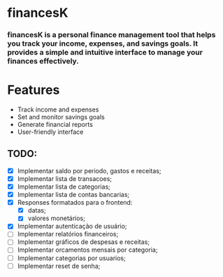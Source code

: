 # financesK

### financesK is a personal finance management tool that helps you track your income, expenses, and savings goals. It provides a simple and intuitive interface to manage your finances effectively.

# Features

* Track income and expenses
* Set and monitor savings goals
* Generate financial reports
* User-friendly interface

## TODO:

- [x] Implementar saldo por periodo, gastos e receitas;
- [x] Implementar lista de transacoes;
- [x] Implementar lista de categorias;
- [x] Implementar lista de contas bancarias;
- [x] Responses formatados para o frontend:
    - [x] datas;
    - [x] valores monetários;
- [x] Implementar autenticação de usuário;
- [ ] Implementar relatórios financeiros;
- [ ] Implementar gráficos de despesas e receitas;
- [ ] Implementar orcamentos mensais por categoria;
- [ ] Implementar categorias por usuarios;
- [ ] Implementar reset de senha;
